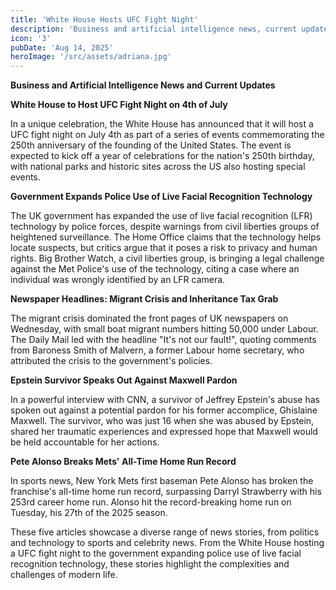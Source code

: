 ```yaml
---
title: 'White House Hosts UFC Fight Night'
description: 'Business and artificial intelligence news, current updates, and various stories.'
icon: '3'
pubDate: 'Aug 14, 2025'
heroImage: '/src/assets/adriana.jpg'
---
```


**Business and Artificial Intelligence News and Current Updates**

**White House to Host UFC Fight Night on 4th of July**

In a unique celebration, the White House has announced that it will host a UFC fight night on July 4th as part of a series of events commemorating the 250th anniversary of the founding of the United States. The event is expected to kick off a year of celebrations for the nation's 250th birthday, with national parks and historic sites across the US also hosting special events.

**Government Expands Police Use of Live Facial Recognition Technology**

The UK government has expanded the use of live facial recognition (LFR) technology by police forces, despite warnings from civil liberties groups of heightened surveillance. The Home Office claims that the technology helps locate suspects, but critics argue that it poses a risk to privacy and human rights. Big Brother Watch, a civil liberties group, is bringing a legal challenge against the Met Police's use of the technology, citing a case where an individual was wrongly identified by an LFR camera.

**Newspaper Headlines: Migrant Crisis and Inheritance Tax Grab**

The migrant crisis dominated the front pages of UK newspapers on Wednesday, with small boat migrant numbers hitting 50,000 under Labour. The Daily Mail led with the headline "It's not our fault!", quoting comments from Baroness Smith of Malvern, a former Labour home secretary, who attributed the crisis to the government's policies.

**Epstein Survivor Speaks Out Against Maxwell Pardon**

In a powerful interview with CNN, a survivor of Jeffrey Epstein's abuse has spoken out against a potential pardon for his former accomplice, Ghislaine Maxwell. The survivor, who was just 16 when she was abused by Epstein, shared her traumatic experiences and expressed hope that Maxwell would be held accountable for her actions.

**Pete Alonso Breaks Mets' All-Time Home Run Record**

In sports news, New York Mets first baseman Pete Alonso has broken the franchise's all-time home run record, surpassing Darryl Strawberry with his 253rd career home run. Alonso hit the record-breaking home run on Tuesday, his 27th of the 2025 season.

These five articles showcase a diverse range of news stories, from politics and technology to sports and celebrity news. From the White House hosting a UFC fight night to the government expanding police use of live facial recognition technology, these stories highlight the complexities and challenges of modern life.
